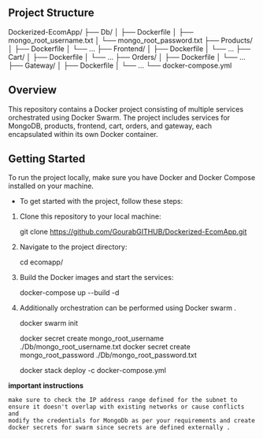 ## Project Structure
Dockerized-EcomApp/
├── Db/
│   ├── Dockerfile
│   ├── mongo_root_username.txt
│   └── mongo_root_password.txt
├── Products/
│   ├── Dockerfile
│   └── ...
├── Frontend/
│   ├── Dockerfile
│   └── ...
├── Cart/
│   ├── Dockerfile
│   └── ...
├── Orders/
│   ├── Dockerfile
│   └── ...
├── Gateway/
│   ├── Dockerfile
│   └── ...
└── docker-compose.yml

## Overview
This repository contains a Docker project consisting of multiple services orchestrated using Docker Swarm. 
The project includes services for MongoDB, products, frontend, cart, orders, and gateway, each encapsulated within its own Docker container.

## Getting Started 

To run the project locally, make sure you have Docker and Docker Compose installed on your machine.

- To get started with the project, follow these steps:

1. Clone this repository to your local machine:

    
    git clone https://github.com/GourabGITHUB/Dockerized-EcomApp.git
  

2. Navigate to the project directory:

    cd ecomapp/

3. Build the Docker images and start the services:

    docker-compose up --build -d
    
4. Additionally orchestration can be performed using Docker swarm .

    docker swarm init
    
    docker secret create mongo_root_username ./Db/mongo_root_username.txt
    docker secret create mongo_root_password ./Db/mongo_root_password.txt

    docker stack deploy -c docker-compose.yml <yourstackname>

**important instructions**

    make sure to check the IP address range defined for the subnet to ensure it doesn't overlap with existing networks or cause conflicts and
    modify the credentials for MongoDb as per your requirements and create docker secrets for swarm since secrets are defined externally . 
